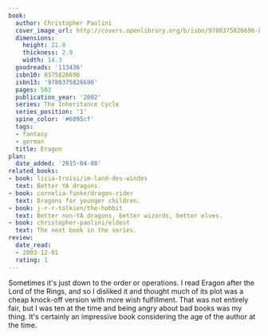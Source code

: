 ```yaml
---
book:
  author: Christopher Paolini
  cover_image_url: http://covers.openlibrary.org/b/isbn/9780375826696-L.jpg
  dimensions:
    height: 21.0
    thickness: 2.9
    width: 14.3
  goodreads: '113436'
  isbn10: 0375826696
  isbn13: '9780375826696'
  pages: 503
  publication_year: '2002'
  series: The Inheritance Cycle
  series_position: '1'
  spine_color: '#6095cf'
  tags:
  - fantasy
  - german
  title: Eragon
plan:
  date_added: '2015-04-08'
related_books:
- book: licia-troisi/im-land-des-windes
  text: Better YA dragons.
- book: cornelia-funke/dragon-rider
  text: Dragons for younger children.
- book: j-r-r-tolkien/the-hobbit
  text: Better non-YA dragons, better wizards, better elves.
- book: christopher-paolini/eldest
  text: The next book in the series.
review:
  date_read:
  - 2003-12-01
  rating: 1
---
```


Sometimes it's just down to the order or operations. I read Eragon after the Lord of the Rings, and so I disliked it and
thought much of its plot was a cheap knock-off version with more wish fulfillment. That was not entirely fair, but I was
ten at the time and being angry about bad books was my thing. It's certainly an impressive book considering the age of
the author at the time.
